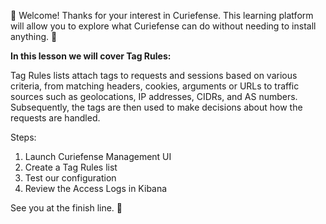 👋 Welcome! Thanks for your interest in Curiefense. This learning platform will allow you to explore what Curiefense can do without needing to install anything. 🥳

**In this lesson we will cover Tag Rules:**

Tag Rules lists attach tags to requests and sessions based on various criteria, from matching headers, cookies, arguments or URLs to traffic sources such as geolocations, IP addresses, CIDRs, and AS numbers. Subsequently, the tags are then used to make decisions about how the requests are handled.

Steps:
1. Launch Curiefense Management UI
1. Create a Tag Rules list
1. Test our configuration 
1. Review the Access Logs in Kibana

See you at the finish line. 🏁